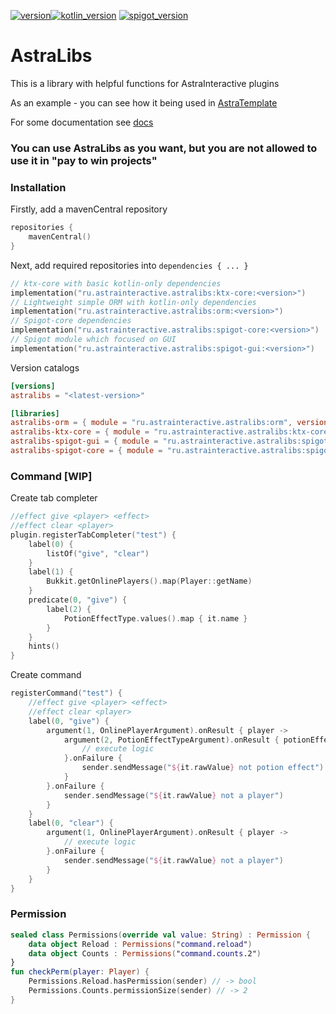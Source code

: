 [![version](https://img.shields.io/maven-central/v/ru.astrainteractive.astralibs/ktx-core?style=flat-square)](https://github.com/Astra-Interactive/AstraLibs)[![kotlin_version](https://img.shields.io/badge/kotlin-1.9.0-blueviolet?style=flat-square)](https://github.com/Astra-Interactive/AstraLibs)
[![spigot_version](https://img.shields.io/badge/spigot-%3E1.16-green?style=flat-square)](https://github.com/Astra-Interactive/AstraLibs)

# AstraLibs

This is a library with helpful functions for AstraInteractive plugins

As an example - you can see how it being used in [AstraTemplate](https://github.com/Astra-Interactive/AstraTemplate)

For some documentation see [docs](./docs/home.md)

### You can use AstraLibs as you want, but you are not allowed to use it in "pay to win projects"

### Installation

Firstly, add a mavenCentral repository

```kotlin
repositories {
    mavenCentral()
}
```

Next, add required repositories into `dependencies { ... }`

```kotlin
// ktx-core with basic kotlin-only dependencies
implementation("ru.astrainteractive.astralibs:ktx-core:<version>")
// Lightweight simple ORM with kotlin-only dependencies
implementation("ru.astrainteractive.astralibs:orm:<version>")
// Spigot-core dependencies
implementation("ru.astrainteractive.astralibs:spigot-core:<version>")
// Spigot module which focused on GUI
implementation("ru.astrainteractive.astralibs:spigot-gui:<version>")
```

Version catalogs

```toml
[versions]
astralibs = "<latest-version>"

[libraries]
astralibs-orm = { module = "ru.astrainteractive.astralibs:orm", version.ref = "astralibs" }
astralibs-ktx-core = { module = "ru.astrainteractive.astralibs:ktx-core", version.ref = "astralibs" }
astralibs-spigot-gui = { module = "ru.astrainteractive.astralibs:spigot-gui", version.ref = "astralibs" }
astralibs-spigot-core = { module = "ru.astrainteractive.astralibs:spigot-core", version.ref = "astralibs" }
```

### Command [WIP]
Create tab completer
```kotlin
//effect give <player> <effect>
//effect clear <player>
plugin.registerTabCompleter("test") {
    label(0) {
        listOf("give", "clear")
    }
    label(1) {
        Bukkit.getOnlinePlayers().map(Player::getName)
    }
    predicate(0, "give") {
        label(2) {
            PotionEffectType.values().map { it.name }
        }
    }
    hints()
}
```
Create command
```kotlin
registerCommand("test") {
    //effect give <player> <effect>
    //effect clear <player>
    label(0, "give") {
        argument(1, OnlinePlayerArgument).onResult { player ->
            argument(2, PotionEffectTypeArgument).onResult { potionEffectType ->
                // execute logic
            }.onFailure {
                sender.sendMessage("${it.rawValue} not potion effect")
            }
        }.onFailure {
            sender.sendMessage("${it.rawValue} not a player")
        }
    }
    label(0, "clear") {
        argument(1, OnlinePlayerArgument).onResult { player ->
            // execute logic
        }.onFailure {
            sender.sendMessage("${it.rawValue} not a player")
        }
    }
}
```
### Permission
```kotlin
sealed class Permissions(override val value: String) : Permission {
    data object Reload : Permissions("command.reload")
    data object Counts : Permissions("command.counts.2")
}
fun checkPerm(player: Player) {
    Permissions.Reload.hasPermission(sender) // -> bool
    Permissions.Counts.permissionSize(sender) // -> 2
}
```